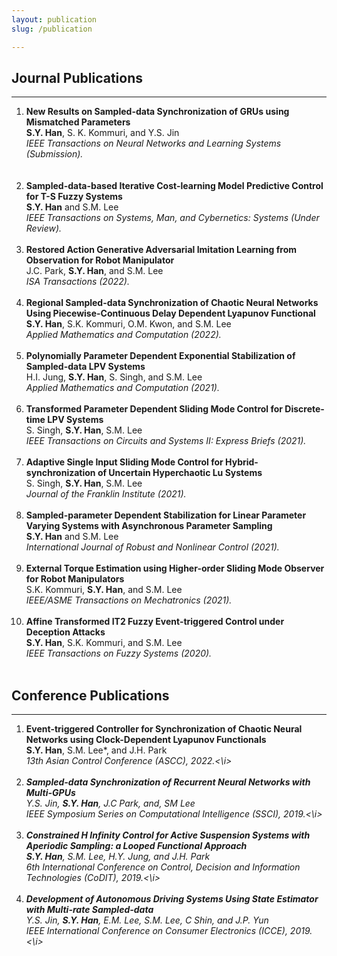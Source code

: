 ```yaml
---
layout: publication
slug: /publication

---
```


## Journal Publications
___
<ol>
<li>
  <b>New Results on Sampled-data Synchronization of GRUs using Mismatched Parameters</b><br>
  <b>S.Y. Han</b>, S. K. Kommuri, and Y.S. Jin<br>
  <i>IEEE Transactions on Neural Networks and Learning Systems (Submission).</i>
  </li>
<br />
<br />
<li>
  <b>Sampled-data-based Iterative Cost-learning Model Predictive Control for T-S Fuzzy Systems</b><br>
  <b>S.Y. Han</b> and S.M. Lee<br>
  <i>IEEE Transactions on Systems, Man, and Cybernetics: Systems (Under Review).</i>
<br />
<br />
<li>
  <b>Restored Action Generative Adversarial Imitation Learning from Observation for Robot Manipulator</b><br>
  J.C. Park, <b>S.Y. Han</b>, and S.M. Lee<br>
  <i>ISA Transactions (2022).</i>
<br />
<br />
<li>
  <b>Regional Sampled-data Synchronization of Chaotic Neural Networks Using Piecewise-Continuous Delay Dependent Lyapunov Functional</b><br>
  <b>S.Y. Han</b>, S.K. Kommuri, O.M. Kwon, and S.M. Lee<br>
  <i>Applied Mathematics and Computation (2022).</i>
<br />
<br />
<li>
  <b>Polynomially Parameter Dependent Exponential Stabilization of Sampled-data LPV Systems</b><br>
  H.I. Jung, <b>S.Y. Han</b>, S. Singh, and S.M. Lee<br>
  <i>Applied Mathematics and Computation (2021).</i>
<br />
<br />
<li>
  <b>Transformed Parameter Dependent Sliding Mode Control for Discrete-time LPV Systems</b><br>
  S. Singh, <b>S.Y. Han</b>, S.M. Lee<br>
  <i>IEEE Transactions on Circuits and Systems II: Express Briefs (2021).</i>
<br />
<br />
<li>
  <b>Adaptive Single Input Sliding Mode Control for Hybrid-synchronization of Uncertain Hyperchaotic Lu Systems</b><br>
  S. Singh, <b>S.Y. Han</b>, S.M. Lee<br>
  <i>Journal of the Franklin Institute (2021).</i>
<br />
<br />
<li>
  <b>Sampled-parameter Dependent Stabilization for Linear Parameter Varying Systems with Asynchronous Parameter Sampling</b><br>
  <b>S.Y. Han</b> and S.M. Lee<br>
  <i>International Journal of Robust and Nonlinear Control (2021).</i>
<br />
<br />
<li>
  <b>External Torque Estimation using Higher-order Sliding Mode Observer for Robot Manipulators</b><br>
  S.K. Kommuri, <b>S.Y. Han</b>, and S.M. Lee<br>
  <i>IEEE/ASME Transactions on Mechatronics (2021).</i>
<br />
<br />
<li>
  <b>Affine Transformed IT2 Fuzzy Event-triggered Control under Deception Attacks</b><br>  
  <b>S.Y. Han</b>, S.K. Kommuri, and S.M. Lee<br>  
  <i>IEEE Transactions on Fuzzy Systems (2020).</i>
<br />
<br />
  
</ol>

## Conference Publications
___
<ol>
<li>
  <b>Event-triggered Controller for Synchronization of Chaotic Neural Networks using Clock-Dependent Lyapunov Functionals</b><br>
  <b>S.Y. Han</b>, S.M. Lee*, and J.H. Park<br>
  <i>13th Asian Control Conference (ASCC), 2022.<\i>
<br />
<br />
<li>
  <b>Sampled-data Synchronization of Recurrent Neural Networks with Multi-GPUs</b><br>
  Y.S. Jin, <b>S.Y. Han</b>, J.C Park, and, SM Lee<br>
  <i>IEEE Symposium Series on Computational Intelligence (SSCI), 2019.<\i>
<br />
<br />
<li>
  <b>Constrained H Infinity Control for Active Suspension Systems with Aperiodic Sampling: a Looped Functional Approach</b><br>
  <b>S.Y. Han</b>, S.M. Lee, H.Y. Jung, and J.H. Park<br>
  <i>6th International Conference on Control, Decision and Information Technologies (CoDIT), 2019.<\i>
<br />
<br />
<li>
  <b>Development of Autonomous Driving Systems Using State Estimator with Multi-rate Sampled-data</b><br>
  Y.S. Jin, <b>S.Y. Han</b>, E.M. Lee, S.M. Lee, C Shin, and J.P. Yun<br>
  <i>IEEE International Conference on Consumer Electronics (ICCE), 2019.<\i>
<br />
<br />
</ol>

